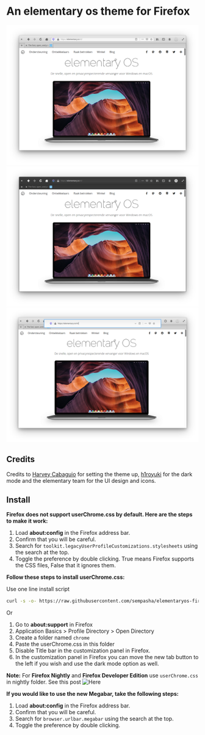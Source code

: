 # An elementary os theme for Firefox

![Screenshot](Screenshot.png)
![Screenshot](Screenshot_darkmode.png)
![Screenshot](Screenshot_nightly.png)

## Credits

Credits to [Harvey Cabaguio](https://github.com/harveycabaguio/firefox-elementary-theme) for setting the theme up, [h1royuki](https://github.com/h1royuki/firefox-elementary-theme) for the dark mode and the elementary team for the UI design and icons.

## Install

**Firefox does not support userChrome.css by default. Here are the steps to make it work:**

  1. Load **about:config** in the Firefox address bar.
  2. Confirm that you will be careful.
  3. Search for `toolkit.legacyUserProfileCustomizations.stylesheets` using the search at the top.
  4. Toggle the preference by double clicking. True means Firefox supports the CSS files, False that it ignores them.

**Follow these steps to install userChrome.css:**

Use one line install script

```bash
curl -s -o- https://raw.githubusercontent.com/sempasha/elementaryos-firefox-theme/master/install.sh | bash
```

Or

  1. Go to **about:support** in Firefox
  2. Application Basics > Profile Directory > Open Directory
  3. Create a folder named `chrome`
  4. Paste the userChrome.css in this folder
  5. Disable Title bar in the customization panel in Firefox.
  5. In the customization panel in Firefox you can move the new tab button to the left if you wish and use the dark mode option as well.

**Note:** For **Firefox Nightly** and **Firefox Developer Edition** use ``userChrome.css`` in nightly folder.
See this post ![Here](https://github.com/Zonnev/elementaryos-firefox-theme/issues/37)

**If you would like to use the new Megabar, take the following steps:**

  1. Load **about:config** in the Firefox address bar.
  2. Confirm that you will be careful.
  3. Search for `browser.urlbar.megabar` using the search at the top.
  4. Toggle the preference by double clicking.
